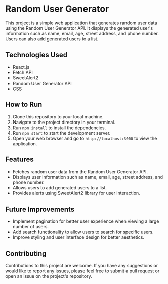 # Random User Generator

This project is a simple web application that generates random user data using the Random User Generator API. It displays the generated user's information such as name, email, age, street address, and phone number. Users can also add generated users to a list.

## Technologies Used

- React.js
- Fetch API
- SweetAlert2
- Random User Generator API
- CSS


## How to Run

1. Clone this repository to your local machine.
2. Navigate to the project directory in your terminal.
3. Run `npm install` to install the dependencies.
4. Run `npm start` to start the development server.
5. Open your web browser and go to `http://localhost:3000` to view the application.

## Features

- Fetches random user data from the Random User Generator API.
- Displays user information such as name, email, age, street address, and phone number.
- Allows users to add generated users to a list.
- Provides alerts using SweetAlert2 library for user interaction.

## Future Improvements

- Implement pagination for better user experience when viewing a large number of users.
- Add search functionality to allow users to search for specific users.
- Improve styling and user interface design for better aesthetics.

## Contributing

Contributions to this project are welcome. If you have any suggestions or would like to report any issues, please feel free to submit a pull request or open an issue on the project's repository.
